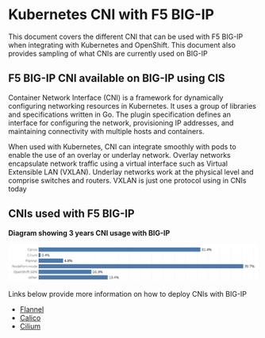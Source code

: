 # Kubernetes CNI with F5 BIG-IP

This document covers the different CNI that can be used with F5 BIG-IP when integrating with Kubernetes and OpenShift. This document also provides sampling of what CNIs are currently used on BIG-IP

## F5 BIG-IP CNI available on BIG-IP using CIS

Container Network Interface (CNI) is a framework for dynamically configuring networking resources in Kubernetes. It uses a group of libraries and specifications written in Go. The plugin specification defines an interface for configuring the network, provisioning IP addresses, and maintaining connectivity with multiple hosts and containers.

When used with Kubernetes, CNI can integrate smoothly with pods to enable the use of an overlay or underlay network. Overlay networks encapsulate network traffic using a virtual interface such as Virtual Extensible LAN (VXLAN). Underlay networks work at the physical level and comprise switches and routers. VXLAN is just one protocol using in CNIs today

## CNIs used with F5 BIG-IP

**Diagram showing 3 years CNI usage with BIG-IP**

![cni](https://github.com/mdditt2000/kubernetes-1-26/blob/main/cni/diagram/2023-02-13_11-43-13.png)

Links below provide more information on how to deploy CNIs with BIG-IP

* [Flannel](https://github.com/mdditt2000/kubernetes-1-26/tree/main/cni/flannel#readme)
* [Calico](https://github.com/mdditt2000/kubernetes-1-26/tree/main/cni/calico#readme)
* [Cilium](https://github.com/mdditt2000/kubernetes-1-26/tree/main/cni/cilium#readme)